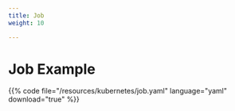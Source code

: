 ```yaml
---
title: Job
weight: 10

---
```


# Job Example

{{% code file="/resources/kubernetes/job.yaml" language="yaml" download="true" %}}
